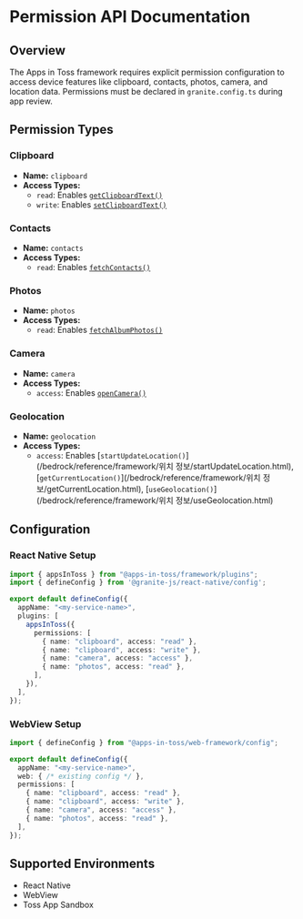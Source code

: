 # Permission API Documentation

## Overview

The Apps in Toss framework requires explicit permission configuration to access device features like clipboard, contacts, photos, camera, and location data. Permissions must be declared in `granite.config.ts` during app review.

## Permission Types

### Clipboard
- **Name:** `clipboard`
- **Access Types:**
  - `read`: Enables [`getClipboardText()`](/bedrock/reference/framework/클립보드/getClipboardText.html)
  - `write`: Enables [`setClipboardText()`](/bedrock/reference/framework/클립보드/setClipboardText.html)

### Contacts
- **Name:** `contacts`
- **Access Types:**
  - `read`: Enables [`fetchContacts()`](/bedrock/reference/framework/연락처/fetchContacts.html)

### Photos
- **Name:** `photos`
- **Access Types:**
  - `read`: Enables [`fetchAlbumPhotos()`](/bedrock/reference/framework/사진/fetchAlbumPhotos.html)

### Camera
- **Name:** `camera`
- **Access Types:**
  - `access`: Enables [`openCamera()`](/bedrock/reference/framework/카메라/openCamera.html)

### Geolocation
- **Name:** `geolocation`
- **Access Types:**
  - `access`: Enables [`startUpdateLocation()`](/bedrock/reference/framework/위치 정보/startUpdateLocation.html), [`getCurrentLocation()`](/bedrock/reference/framework/위치 정보/getCurrentLocation.html), [`useGeolocation()`](/bedrock/reference/framework/위치 정보/useGeolocation.html)

## Configuration

### React Native Setup

```typescript
import { appsInToss } from "@apps-in-toss/framework/plugins";
import { defineConfig } from '@granite-js/react-native/config';

export default defineConfig({
  appName: "<my-service-name>",
  plugins: [
    appsInToss({
      permissions: [
        { name: "clipboard", access: "read" },
        { name: "clipboard", access: "write" },
        { name: "camera", access: "access" },
        { name: "photos", access: "read" },
      ],
    }),
  ],
});
```

### WebView Setup

```typescript
import { defineConfig } from "@apps-in-toss/web-framework/config";

export default defineConfig({
  appName: "<my-service-name>",
  web: { /* existing config */ },
  permissions: [
    { name: "clipboard", access: "read" },
    { name: "clipboard", access: "write" },
    { name: "camera", access: "access" },
    { name: "photos", access: "read" },
  ],
});
```

## Supported Environments
- React Native
- WebView
- Toss App Sandbox
